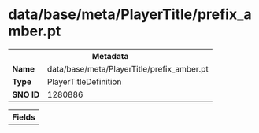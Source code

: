 <h1>data/base/meta/PlayerTitle/prefix_amber.pt</h1><table><tr><th colspan="100%">Metadata</th></tr><tr><td><b>Name</b></td><td>data/base/meta/PlayerTitle/prefix_amber.pt</td></tr><tr><td><b>Type</b></td><td>PlayerTitleDefinition</td></tr><tr><td><b>SNO ID</b></td><td>1280886</td></tr></table>

<table><tr><th colspan="100%">Fields</th></tr></table>

